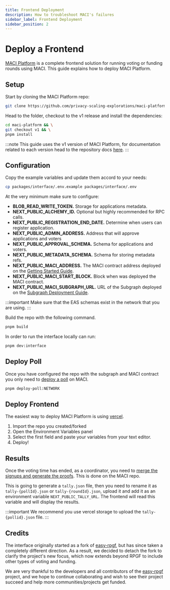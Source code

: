 ```yaml
---
title: Frontend Deployment
description: How to troubleshoot MACI's failures
sidebar_label: Frontend Deployment
sidebar_position: 2
---
```


# Deploy a Frontend

[MACI Platform](https://github.com/privacy-scaling-explorations/maci-platform) is a complete frontend solution for running voting or funding rounds using MACI. This guide explains how to deploy MACI Platform.

## Setup

Start by cloning the MACI Platform repo:

```bash
git clone https://github.com/privacy-scaling-explorations/maci-platform
```

Head to the folder, checkout to the v1 release and install the dependencies:

```bash
cd maci-platform && \
git checkout v1 && \
pnpm install
```

:::note
This guide uses the v1 version of MACI Platform, for documentation related to each version head to the repository docs [here](https://github.com/privacy-scaling-explorations/maci-platform/blob/main/docs/01_setup.md).
:::

## Configuration

Copy the example variables and update them accord to your needs:

```bash
cp packages/interface/.env.example packages/interface/.env
```

At the very minimum make sure to configure:

- **BLOB_READ_WRITE_TOKEN.** Storage for applications metadata.
- **NEXT_PUBLIC_ALCHEMY_ID.** Optional but highly recommended for RPC calls.
- **NEXT_PUBLIC_REGISTRATION_END_DATE.** Determine when users can register application.
- **NEXT_PUBLIC_ADMIN_ADDRESS.** Address that will approve applications and voters
- **NEXT_PUBLIC_APPROVAL_SCHEMA.** Schema for applications and voters.
- **NEXT_PUBLIC_METADATA_SCHEMA.** Schema for storing metadata refs.
- **NEXT_PUBLIC_MACI_ADDRESS.** The MACI contract address deployed on the [Getting Started Guide](/docs/getting-started).
- **NEXT_PUBLIC_MACI_START_BLOCK.** Block when was deployed the MACI contract.
- **NEXT_PUBLIC_MACI_SUBGRAPH_URL.** URL of the Subgraph deployed on the [Subgraph Deployment Guide](/docs/guides/subgraph).

:::important
Make sure that the EAS schemas exist in the network that you are using.
:::

Build the repo with the following command.

```bash
pnpm build
```

In order to run the interface locally can run:

```bash
pnpm dev:interface
```

## Deploy Poll

Once you have configured the repo with the subgraph and MACI contract you only need to [deploy a poll](/docs/getting-started#deploy-poll) on MACI.

```bash
pnpm deploy-poll:NETWORK
```

## Deploy Frontend

The easiest way to deploy MACI Platform is using [vercel](https://vercel.com/new).

1. Import the repo you created/forked
2. Open the Environment Variables panel
3. Select the first field and paste your variables from your text editor.
4. Deploy!

## Results

Once the voting time has ended, as a coordinator, you need to [merge the signups and generate the proofs](/docs/getting-started#poll-finalization). This is done on the MACI repo.

This is going to generate a `tally.json` file, then you need to rename it as `tally-{pollId}.json` or `tally-{roundId}.json`, upload it and add it as an environment variable `NEXT_PUBLIC_TALLY_URL`. The frontend will read this variable and will display the results.

:::important
We recommend you use vercel storage to upload the `tally-{pollid}.json` file.
:::

## Credits

The interface originally started as a fork of [easy-rpgf](https://github.com/gitcoinco/easy-retro-pgf), but has since taken a completely different direction. As a result, we decided to detach the fork to clarify the project's new focus, which now extends beyond RPGF to include other types of voting and funding.

We are very thankful to the developers and all contributors of the [easy-rpgf](https://github.com/gitcoinco/easy-retro-pgf) project, and we hope to continue collaborating and wish to see their project succeed and help more communities/projects get funded.
